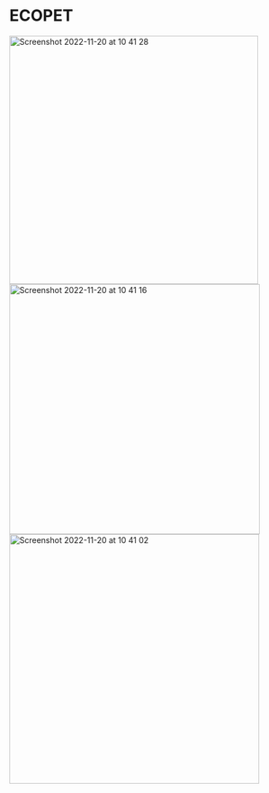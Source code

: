 # ECOPET

<img width="442" alt="Screenshot 2022-11-20 at 10 41 28" src="https://user-images.githubusercontent.com/98583133/202895665-03aa3c9b-d4bd-45b7-a982-2ae7c2f42d4a.png">
<img width="445" alt="Screenshot 2022-11-20 at 10 41 16" src="https://user-images.githubusercontent.com/98583133/202895667-7ff73a62-533a-482b-ab8c-dfc1f29483de.png">
<img width="444" alt="Screenshot 2022-11-20 at 10 41 02" src="https://user-images.githubusercontent.com/98583133/202895669-bf626dc5-ac8d-4066-ae78-8f5d719af2fc.png">
